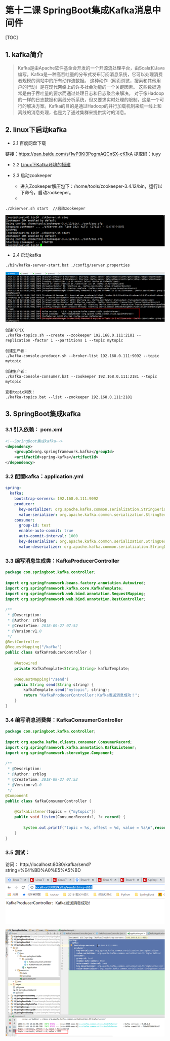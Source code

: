 # 第十二课 SpringBoot集成Kafka消息中间件

[TOC]

## 1. kafka简介

> Kafka是由Apache软件基金会开发的一个开源流处理平台，由Scala和Java编写。Kafka是一种高吞吐量的分布式发布订阅消息系统，它可以处理消费者规模的网站中的所有动作流数据。 这种动作（网页浏览，搜索和其他用户的行动）是在现代网络上的许多社会功能的一个关键因素。 这些数据通常是由于吞吐量的要求而通过处理日志和日志聚合来解决。 对于像Hadoop的一样的日志数据和离线分析系统，但又要求实时处理的限制，这是一个可行的解决方案。Kafka的目的是通过Hadoop的并行加载机制来统一线上和离线的消息处理，也是为了通过集群来提供实时的消息。

## 2. linux下启动kafka

* 2.1 百度网盘下载

链接：https://pan.baidu.com/s/1wP3Ki3PogmAQCnSX-cK1kA 
提取码：tuyy 

* 2.2 [Linux下Kafka环境的搭建](https://blog.csdn.net/xuzhelin/article/details/71515208)

* 2.3 启动zookeeper

    - 进入Zookeeper解压包下：/home/tools/zookeeper-3.4.12/bin，运行以下命令，启动zookeeper。
    - 
```
./zkServer.sh start  //启动zookeeper
```
![a](picture/2018-11-03-14-21-39.png)

* 2.4 启动kafka

```
./bin/kafka-server-start.bat ./config/server.properties
```

![a](picture/2018-11-03-14-16-11.png)

```
创建TOPIC
./kafka-topics.sh --create --zookeeper 192.168.0.111:2181 --replication -factor 1 --partitions 1 --topic mytopic 

创建生产者：
./kafka-console-producer.sh --broker-list 192.168.0.111:9092 --topic mytopic

创建生产者：
./kafka-console-consumer.bat --zookeeper 192.168.0.111:2181 --topic mytopic 

查看topic列表：
./kafka-topics.bat --list --zookeeper 192.168.0.111:2181
```

## 3. SpringBoot集成kafka

### 3.1 引入依赖： pom.xml

```xml
<!--SpringBoot集成kafka-->
<dependency>
    <groupId>org.springframework.kafka</groupId>
    <artifactId>spring-kafka</artifactId>
</dependency>
```

### 3.2 配置kafka：application.yml

```yml
spring:
  kafka:
    bootstrap-servers: 192.168.0.111:9092
    producer:
      key-serializer: org.apache.kafka.common.serialization.StringSerializer
      value-serializer: org.apache.kafka.common.serialization.StringSerializer
    consumer:
      group-id: test
      enable-auto-commit: true
      auto-commit-interval: 1000
      key-deserializer: org.apache.kafka.common.serialization.StringDeserializer
      value-deserializer: org.apache.kafka.common.serialization.StringDeserializer
```

### 3.3 编写消息生成类：KafkaProducerController

```java
package com.springboot.kafka.controller;

import org.springframework.beans.factory.annotation.Autowired;
import org.springframework.kafka.core.KafkaTemplate;
import org.springframework.web.bind.annotation.RequestMapping;
import org.springframework.web.bind.annotation.RestController;

/**
 * @Description:
 * @Author: zrblog
 * @CreateTime: 2018-09-27 07:52
 * @Version:v1.0
 */
@RestController
@RequestMapping("/kafka")
public class KafkaProducerController {

    @Autowired
    private KafkaTemplate<String,String> kafkaTemplate;

    @RequestMapping("/send")
    public String send(String string) {
        kafkaTemplate.send("mytopic", string);
        return "KafkaProducerController：Kafka发送消息成功！";
    }
}

```

### 3.4 编写消息消费类：KafkaConsumerController

```java
package com.springboot.kafka.controller;

import org.apache.kafka.clients.consumer.ConsumerRecord;
import org.springframework.kafka.annotation.KafkaListener;
import org.springframework.stereotype.Component;

/**
 * @Description:
 * @Author: zrblog
 * @CreateTime: 2018-09-27 07:52
 * @Version:v1.0
 */
@Component
public class KafkaConsumerController {

    @KafkaListener(topics = {"mytopic"})
    public void listen(ConsumerRecord<?, ?> record) {

        System.out.printf("topic = %s, offest = %d, value = %s\n",record.topic(),record.offset(),record.value());
    }
}
```

### 3.5 测试：

访问： http://localhost:8080/kafka/send?string=%E4%BD%A0%E5%A5%BD

![a](picture/2018-11-03-14-23-08.png)

![a](picture/2018-11-03-14-23-44.png)

